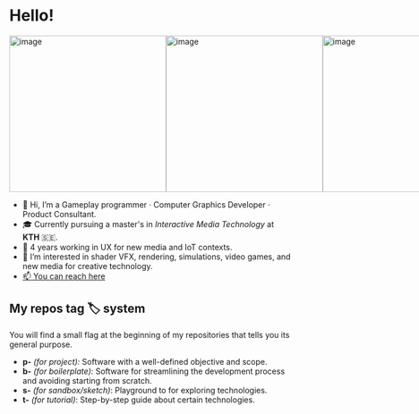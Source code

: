 # Hello!

<div style="display: flex; justify-content: space-between;">
  <img width="280" alt="image" src="https://github.com/user-attachments/assets/9be7b28e-305d-4635-9b7a-c907d874c8a1">
  <img width="280" alt="image" src="https://github.com/user-attachments/assets/705e01f5-3e69-40c7-8447-c6f9cd0f741b">
  <img width="280" alt="image" src="https://github.com/user-attachments/assets/62b64793-0b49-4153-9692-6d2931421c09">
</div>


- 👋 Hi, I’m a Gameplay programmer · Computer Graphics Developer · Product Consultant.
- 🎓 Currently pursuing a master's in *Interactive Media Technology* at **KTH** 🇸🇪.
- 💼 4 years working in UX for new media and IoT contexts.
- 👀 I’m interested in shader VFX, rendering, simulations, video games, and new media for creative technology.
- [📫 You can reach here](https://how-to-find-me.netlify.app)

## My repos tag 🏷️ system
You will find a small flag at the beginning of my repositories that tells you its general purpose.
- **p-** *(for project):* Software with a well-defined objective and scope.
- **b-** *(for boilerplate)*: Software for streamlining the development process and avoiding starting from scratch.
- **s-** *(for sandbox/sketch)*: Playground to for exploring technologies.
- **t-** *(for tutorial)*: Step-by-step guide about certain technologies.
  
<!---
DavidGiraldoCode/DavidGiraldoCode is a ✨ special ✨ repository because its `README.md` (this file) appears on your GitHub profile.
You can click the Preview link to take a look at your changes.
--->
